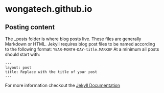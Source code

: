 # wongatech.github.io

## Posting content
The _posts folder is where blog posts live. These files are generally Markdown or HTML.
Jekyll requires blog post files to be named according to the following format:
```YEAR-MONTH-DAY-title.MARKUP```
At a minimum all posts should start with:
```
---
layout: post
title: Replace with the title of your post
---
```

For more information checkout the [Jekyll Documentation](http://jekyllrb.com/docs/posts/)
